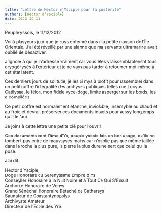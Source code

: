 ```yaml
---
title: "Lettre de Hector d’Ysciple pour la postérité"
authors: [Hector d’Ysciple]
date: 2022-12-11
---
```


Peuple yssois,                   le 11/12/2012

Voilà plusyeurs jour que je suys enfermé dans ma petite mayson de l’Île Orientale. J’ai été réveillé par une alarme que ma servante ultramarine avait oublié de désactiver.

J’ignore à qui je m’adresse vraiment car vous êtes vraissemblablenent tous cryogénysés à l’extérieur et je ne vays pas tarder à retourner moi-même à cet état latent.

Ces derniers jours de solitude, je les ai mys à profit pour rassembler dans un petit coffre l’intégralité des archyves publiques telles que Lucyus Catilysna, le félon, mon fidèle vyce-doge, limite asperger sur les bords, les a compilées. 

Ce petit coffre est normalement étanche, inviolable, insensyble au chaud et au froid et devrait préserver ces documents intacts pour aussy longtemps qu’il le faut. 

Je joins à cette lettre une petite clé pour l’ouvrir.

Ces documents sont l’âme d’Ys, peuple yssois fais en bon usage, qu’ils ne tombent pas entre de mauvayses mains car n’oublie pas que même taillée dans la roche la plus pure, la pierre la plus dure ne sert que celui qui la pose.

J’ai dit.

Hector d’Ysciple,  
Doge Honoraire du Sérényssime Empire d’Ys  
Conseyller Honoraire à la Nuit Noire et à Tout Ce Qui S’Ensuit  
Archonte Honoraire de Venys   
Grand Sénéchal Honoraire Détaché de Catharsys  
Saunateur de Constantynopolys   
Archivyste Amateur   
Directeur de l’École des Yris  